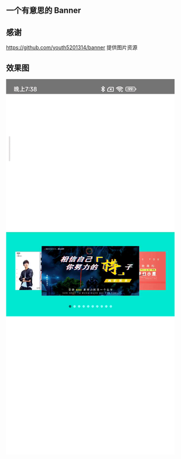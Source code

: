 ## 一个有意思的 Banner

## 感谢

https://github.com/youth5201314/banner  提供图片资源

## 效果图

![效果](effect/show.gif)


